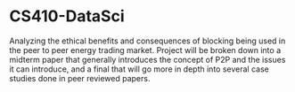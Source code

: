 # CS410-DataSci

Analyzing the ethical benefits and consequences of blocking being used in the peer to peer energy trading market. 
Project will be broken down into a midterm paper that generally introduces the concept of P2P and the issues it 
can introduce, and a final that will go more in depth into several case studies done in peer reviewed papers. 
